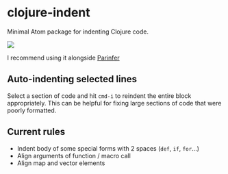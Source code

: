 # clojure-indent

Minimal Atom package for indenting Clojure code.

![](https://media.giphy.com/media/3oKIPAChvvX4BP53kQ/giphy.gif)

I recommend using it alongside [Parinfer](https://atom.io/packages/parinfer)

## Auto-indenting selected lines

Select a section of code and hit `cmd-i` to reindent the entire block appropriately. This can be helpful for fixing large sections of code that were poorly formatted.

## Current rules
*  Indent body of some special forms with 2 spaces (`def`, `if`, `for`...)
*  Align arguments of function / macro call
*  Align map and vector elements
